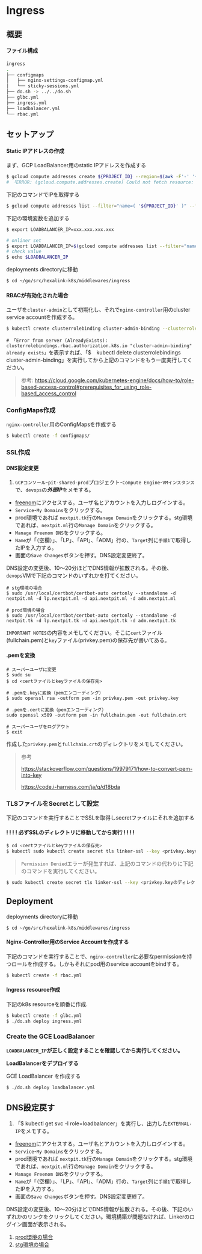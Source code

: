 # Ingress

## 概要

#### ファイル構成

```bash
ingress
.
├── configmaps
│   ├── nginx-settings-configmap.yml
│   └── sticky-sessions.yml
├── do.sh -> ../../do.sh
├── glbc.yml
├── ingress.yml
├── loadbalancer.yml
└── rbac.yml
```

## セットアップ

#### Static IPアドレスの作成

まず、GCP LoadBalancer用のstatic IPアドレスを作成する

```bash
$ gcloud compute addresses create ${PROJECT_ID} --region=$(awk -F'-' '{a=$1"-"$2; print a}' <<< ${ZONE})
# 「ERROR: (gcloud.compute.addresses.create) Could not fetch resource: The resource `XXXXX` already exists」を表示すれば無視してください。

```

下記のコマンドでIPを取得する

```bash
$ gcloud compute addresses list --filter="name=( '${PROJECT_ID}' )" --format="get('address')"

```

下記の環境変数を追加する

```bash
$ export LOADBALANCER_IP=xxx.xxx.xxx.xxx

# onliner set
$ export LOADBALANCER_IP=$(gcloud compute addresses list --filter="name=( '${PROJECT_ID}' )" --format="get('address')")
# check value
$ echo $LOADBALANCER_IP
```


deployments directoryに移動

```bash
$ cd ~/go/src/hexalink-k8s/middlewares/ingress
```

#### RBACが有効化された場合

ユーザを`cluster-admin`として初期化し、それで`nginx-controller`用のcluster service accountを作成する。

```bash
$ kubectl create clusterrolebinding cluster-admin-binding --clusterrole cluster-admin --user $(gcloud config get-value account)

```
`# 「Error from server (AlreadyExists): clusterrolebindings.rbac.authorization.k8s.io "cluster-admin-binding" already exists」`を表示すれば、「$　kubectl delete clusterrolebindings cluster-admin-binding」を実行してから上記のコマンドをもう一度実行してください。

> 参考: https://cloud.google.com/kubernetes-engine/docs/how-to/role-based-access-control#prerequisites_for_using_role-based_access_control

### ConfigMaps作成

`nginx-controller`用のConfigMapsを作成する

```bash
$ kubectl create -f configmaps/
```

### SSL作成

#### DNS設定変更

1. `GCPコンソール`-`pit-shared-prod`プロジェクト-`Compute Engine`-`VMインスタンス`で、`devops`の***外部IP***をメモする。
* [freenom](https://my.freenom.com)にアクセスする。ユーザ名とアカウントを入力しログインする。
* `Service`-`My Domains`をクリックする。
* prod環境であれば `nextpit.tk`行の`Manage Domain`をクリックする。stg環境であれば、`nextpit.ml`行の`Manage Domain`をクリックする。
* `Manage Freenom DNS`をクリックする。
* `Name`が「（空欄）」、「LP」、「API」、「ADM」行の、`Target`列に`手順1`で取得したIPを入力する。
* 画面の`Save Changes`ボタンを押す。DNS設定変更終了。

DNS設定の変更後、10～20分ほどでDNS情報が拡散される。その後、`devops`VMで下記のコマンドのいずれかを打てください。

```
# stg環境の場合
$ sudo /usr/local/certbot/certbot-auto certonly --standalone -d nextpit.ml -d lp.nextpit.ml -d api.nextpit.ml -d adm.nextpit.ml

# prod環境の場合
$ sudo /usr/local/certbot/certbot-auto certonly --standalone -d nextpit.tk -d lp.nextpit.tk -d api.nextpit.tk -d adm.nextpit.tk
```
`IMPORTANT NOTES`の内容をメモしてください。そこに`cert`ファイル(fullchain.pem)と`key`ファイル(privkey.pem)の保存先が書いてある。

#### .pemを変換

```
# スーパーユーザに変更
$ sudo su
$ cd <certファイルとkeyファイルの保存先>

# .pemを.keyに変換（pemエンコーディング）
$ sudo openssl rsa -outform pem -in privkey.pem -out privkey.key

# .pemを.certに変換（pemエンコーディング）
sudo openssl x509 -outform pem -in fullchain.pem -out fullchain.crt

# スーパーユーザをログアウト
$ exit
```

作成した`privkey.pem`と`fullchain.crt`のディレクトリをメモしてください。
>参考
>
>https://stackoverflow.com/questions/19979171/how-to-convert-pem-into-key
>
>https://code.i-harness.com/ja/q/d18bda


### TLSファイルをSecretとして設定

下記のコマンドを実行することでSSLを取得しsecretファイルにそれを追加する
#### **! ! ! ! 必ずSSLのディレクトリに移動してから実行 ! ! ! !**

```bash
$ cd <certファイルとkeyファイルの保存先>
$ kubectl sudo kubectl create secret tls linker-ssl --key <privkey.keyのディレクトリ> --cert <fullchain.crtのディレクトリ>
```

> `Permission Denied`エラーが発生すれば、上記のコマンドの代わりに下記のコマンドを実行してください。

```bash
$ sudo kubectl create secret tls linker-ssl --key <privkey.keyのディレクトリ> --cert <fullchain.crtのディレクトリ>
```

## Deployment

deployments directoryに移動

```
$ cd ~/go/src/hexalink-k8s/middlewares/ingress
```

#### Nginx-Controller用のService Accountを作成する

下記のコマンドを実行することで、`nginx-controller`に必要なpermissionを持つロールを作成する。しかもそれにpod用のservice accountをbindする。


```bash
$ kubectl create -f rbac.yml
```

#### Ingress resource作成

下記のk8s resourceを順番に作成.

```bash
$ kubectl create -f glbc.yml
$ ./do.sh deploy ingress.yml
```

### Create the GCE LoadBalancer

**`LOADBALANCER_IP`が正しく設定することを確認してから実行してください。**

**LoadBalancerをデプロイする**

GCE LoadBalancer を作成する

```bash
$ ./do.sh deploy loadbalancer.yml
```

## DNS設定戻す

1. 「$ kubectl get svc -l role=loadbalancer」を実行し、出力した`EXTERNAL-IP`をメモする。
* [freenom](https://my.freenom.com)にアクセスする。ユーザ名とアカウントを入力しログインする。
* `Service`-`My Domains`をクリックする。
* prod環境であれば `nextpit.tk`行の`Manage Domain`をクリックする。stg環境であれば、`nextpit.ml`行の`Manage Domain`をクリックする。
* `Manage Freenom DNS`をクリックする。
* `Name`が「（空欄）」、「LP」、「API」、「ADM」行の、`Target`列に`手順1`で取得したIPを入力する。
* 画面の`Save Changes`ボタンを押す。DNS設定変更終了。

DNS設定の変更後、10～20分ほどでDNS情報が拡散される。その後、下記のいずれかのリンクをクリックしてください。環境構築が問題なければ、Linkerのログイン画面が表示される。

1. [prod環境の場合](nextpit.tk)
2. [stg環境の場合](nextpit.ml) 





